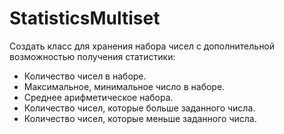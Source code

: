 # StatisticsMultiset
Создать класс для хранения набора чисел с дополнительной возможностью получения статистики:
- Количество чисел в наборе.
- Максимальное, минимальное число в наборе.
- Среднее арифметическое набора.
- Количество чисел, которые больше заданного числа.
- Количество чисел, которые меньше заданного числа.
